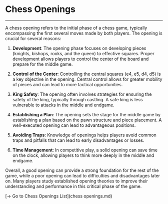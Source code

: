 # Chess Openings

---

A chess opening refers to the initial phase of a chess game, typically encompassing the first several moves made by both players. The opening is crucial for several reasons:

1. **Development**: The opening phase focuses on developing pieces (knights, bishops, rooks, and the queen) to effective squares. Proper development allows players to control the center of the board and prepare for the middle game.

2. **Control of the Center**: Controlling the central squares (e4, e5, d4, d5) is a key objective in the opening. Central control allows for greater mobility of pieces and can lead to more tactical opportunities.

3. **King Safety**: The opening often involves strategies for ensuring the safety of the king, typically through castling. A safe king is less vulnerable to attacks in the middle and endgame.

4. **Establishing a Plan**: The opening sets the stage for the middle game by establishing a plan based on the pawn structure and piece placement. A well-executed opening can lead to advantageous positions.

5. **Avoiding Traps**: Knowledge of openings helps players avoid common traps and pitfalls that can lead to early disadvantages or losses.

6. **Time Management**: In competitive play, a solid opening can save time on the clock, allowing players to think more deeply in the middle and endgame.

Overall, a good opening can provide a strong foundation for the rest of the game, while a poor opening can lead to difficulties and disadvantages later on. Many players study established opening theories to improve their understanding and performance in this critical phase of the game. <br>

[→ Go to Chess Openings List](chess openings.md)
